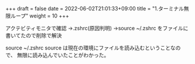 +++
draft = false
date = 2022-06-02T21:01:33+09:00
title = "1.ターミナル無限ループ"
weight = 10
+++

アクテビティモニタで確認
→.zshrc(原因判明)
→source ~/.zshrc をファイルに書いてたので削除で解決

source ~/.zshrc source は現在の環境にファイルを読み込むということなので、
無限に読み込んでいたことがわかった。
<!--more-->
